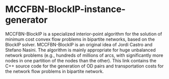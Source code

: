 # MCCFBN-BlockIP-instance-generator
MCCFBN-BlockIP is a specialized interior-point algorithm for the solution of minimum cost convex flow problems in bipartite networks, based on the BlockIP solver. MCCFBN-BlockIP is an original idea of Jordi Castro and Stefano Nasini. The algorithm is mainly appropriate for huge unbalanced network problems (e.g., hundreds of millions of arcs, with significantly more nodes in one partition of the nodes than the other). This link contains the C++ source code for the generation of OD pairs and transportation costs for the network flow problems in bipartite network.
